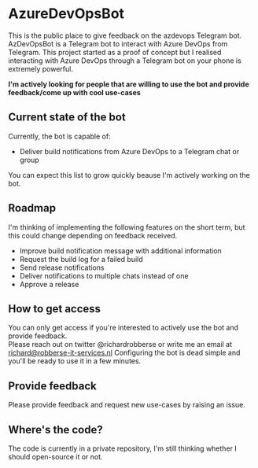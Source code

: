 # AzureDevOpsBot
This is the public place to give feedback on the azdevops Telegram bot.
AzDevOpsBot is a Telegram bot to interact with Azure DevOps from Telegram.
This project started as a proof of concept but I realised interacting with Azure DevOps through a Telegram bot on your phone is extremely powerful.

**I'm actively looking for people that are willing to use the bot and provide feedback/come up with cool use-cases**

## Current state of the bot
Currently, the bot is capable of:
- Deliver build notifications from Azure DevOps to a Telegram chat or group

You can expect this list to grow quickly beause I'm actively working on the bot.

## Roadmap
I'm thinking of implementing the following features on the short term, but this could change depending on feedback received.
- Improve build notification message with additional information
- Request the build log for a failed build
- Send release notifications
- Deliver notifications to multiple chats instead of one
- Approve a release

## How to get access
You can only get access if you're interested to actively use the bot and provide feedback.  
Please reach out on twitter @richardrobberse or write me an email at richard@robberse-it-services.nl
Configuring the bot is dead simple and you'll be ready to use it in a few minutes.

## Provide feedback 
Please provide feedback and request new use-cases by raising an issue.

## Where's the code?
The code is currently in a private repository, I'm still thinking whether I should open-source it or not.
